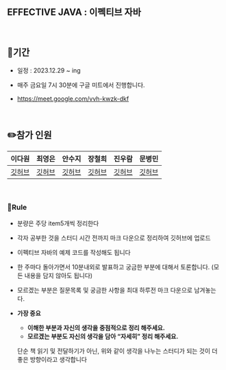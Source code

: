 ## EFFECTIVE JAVA : 이펙티브 자바 


<br/>

## 🚀기간

- 일정 : 2023.12.29 ~ ing

- 매주 금요일 7시 30분에 구글 미트에서 진행합니다.
- https://meet.google.com/vvh-kwzk-dkf

<br/>

## ✏️참가 인원


| 이다원 | 최영은 | 안수지 | 장철희 | 진우람| 문병민|
| --- | --- | --- | --- | --- | --- |
| [깃허브](https://github.com/dawonss) | [깃허브](https://github.com/Choi-Young-Eun) | [깃허브](https://github.com/deltawing71911) |  [깃허브](https://github.com/Jang-namu) | [깃허브](https://github.com/uramjin) | [깃허브](https://github.com/qudalsrnt3x) | 




<br/>



### 🎯Rule

- 분량은 주당 item5개씩 정리한다 

- 각자 공부한 것을 스터디 시간 전까지 마크 다운으로 정리하여 깃허브에 업로드

- 이펙티브 자바의 예제 코드를 작성해도 됩니다

- 한 주마다 돌아가면서 10분내외로 발표하고 궁금한 부분에 대해서 토론합니다. (모든 내용을 담지 않아도 됩니다)

- 모르겠는 부분은 질문목록 및 궁금한 사항을 최대 하루전 마크 다운으로 남겨놓는다. 

- **가장 중요**
    - **이해한 부분과 자신의 생각을 중점적으로 정리 해주세요.**
    - **모르겠는 부분도 자신의 생각을 담아 “자세히” 정리 해주세요.**

    단순 책 읽기 및 전달하기가 아닌, 위와 같이 생각을 나누는 스터디가 되는 것이 더 좋은 방향이라고 생각합니다


<br/><br/>






